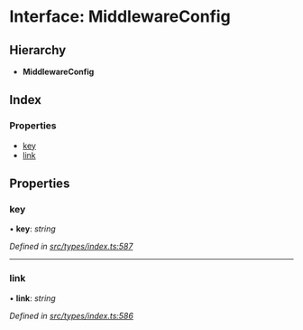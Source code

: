 # Interface: MiddlewareConfig

## Hierarchy

* **MiddlewareConfig**

## Index

### Properties

* [key](middlewareconfig.md#key)
* [link](middlewareconfig.md#link)

## Properties

###  key

• **key**: *string*

*Defined in [src/types/index.ts:587](https://github.com/PolymathNetwork/polymesh-sdk/blob/524b0225/src/types/index.ts#L587)*

___

###  link

• **link**: *string*

*Defined in [src/types/index.ts:586](https://github.com/PolymathNetwork/polymesh-sdk/blob/524b0225/src/types/index.ts#L586)*
